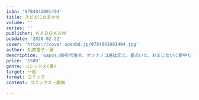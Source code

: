 ```yaml
---
isbn: '9784041091494'
title: スピカにおまかせ
volume: ''
series: ''
publisher: ＫＡＤＯＫＡＷ
pubdate: '2020-02-22'
cover: 'https://cover.openbd.jp/9784041091494.jpg'
author: 松井雪子／著
description: '&apos;80年代後半、オンナノコ達は恋と、星占いと、おまじないに夢中だった。'
price: '1500'
genre: コミックス(書)
target: 一般
format: コミック
content: コミックス・劇画

---
```

